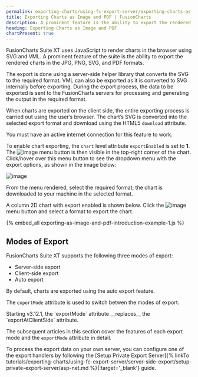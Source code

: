 ```yaml
---
permalink: exporting-charts/using-fc-export-server/exporting-charts-as-image-and-pdf.html
title: Exporting Charts as Image and PDF | FusionCharts
description: A prominent feature is the ability to export the rendered charts in the JPG, PNG, SVG, and PDF formats.
heading: Exporting Charts as Image and PDF
chartPresent: true
---
```


FusionCharts Suite XT uses JavaScript to render charts in the browser using SVG and VML. A prominent feature of the suite is the ability to export the rendered charts in the JPG, PNG, SVG, and PDF formats.  

The export is done using a server-side helper library that converts the SVG to the required format. VML can also be exported as it is converted to SVG internally before exporting. During the export process, the data to be exported is sent to the FusionCharts servers for processing and generating the output in the required format.

When charts are exported on the client side, the entire exporting process is carried out using the user’s browser. The chart’s SVG is converted into the selected export format and download using the HTML5 `download` attribute.

<p class="text-info"> You must have an active internet connection for this feature to work. </p>

To enable chart exporting, the `chart` level attribute `exportEnabled` is set to __1__. The ![image](/assets/images/exporting-as-image-and-pdf-export-button.jpg) menu button is then visible in the top-right corner of the chart. Click/hover over this menu button to see the dropdown menu with the export options, as shown in the image below:

![image](/assets/images/exporting-as-image-and-pdf-export-menu.jpg)

From the menu rendered, select the required format; the chart is downloaded to your machine in the selected format.

A column 2D chart with export enabled is shown below. Click the ![image](/assets/images/exporting-as-image-and-pdf-export-button.jpg) menu button and select a format to export the chart.

{% embed_all exporting-as-image-and-pdf-introduction-example-1.js %}

## Modes of Export

FusionCharts Suite XT supports the following three modes of export:

* Server-side export
* Client-side export
* Auto export

By default, charts are exported using the auto export feature. 

The `exportMode` attribute is used to switch betwen the modes of export.

<p class="text-info"> Starting v3.12.1, the `exportMode` attribute __replaces__ the `exportAtClientSide` attribute. </p>

The subsequent articles in this section cover the features of each export mode and the `exportMode` attribute in detail.

<p class="text-info"> To process the export data on your own server, you can configure one of the export handlers by following the [Setup Private Export Server]{% linkTo tutorials/exporting-charts/using-fc-export-server/server-side-export/setup-private-export-server/asp-net.md %}{:target='_blank'} guide. </p>